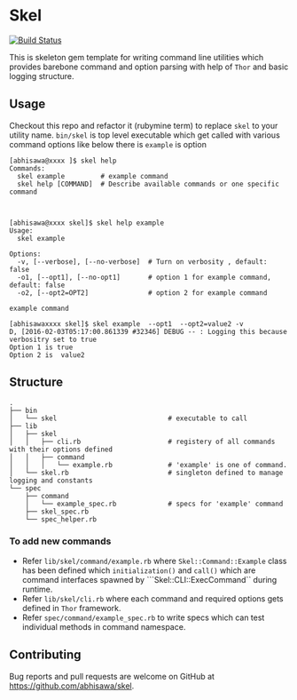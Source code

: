# Skel

[![Build Status](https://travis-ci.org/abhisawa/skel.svg?branch=master)](https://travis-ci.org/abhisawa/skel)

This is skeleton gem template for writing command line utilities which provides barebone command and option parsing with help of `Thor` and basic logging structure.


## Usage

Checkout this repo and refactor it (rubymine term) to replace ``skel`` to your utility name. ``bin/skel`` is top level executable which get called with various command options like below there is ``example`` is option

```
[abhisawa@xxxx ]$ skel help
Commands:
  skel example         # example command
  skel help [COMMAND]  # Describe available commands or one specific command
  


[abhisawa@xxxx skel]$ skel help example
Usage:
  skel example

Options:
  -v, [--verbose], [--no-verbose]  # Turn on verbosity , default: false
  -o1, [--opt1], [--no-opt1]       # option 1 for example command, default: false
  -o2, [--opt2=OPT2]               # option 2 for example command

example command  

[abhisawaxxxx skel]$ skel example  --opt1  --opt2=value2 -v
D, [2016-02-03T05:17:00.861339 #32346] DEBUG -- : Logging this because verbositry set to true
Option 1 is true
Option 2 is  value2

```

## Structure

```
.
├── bin
│   └── skel                            # executable to call
├── lib
│   ├── skel
│   │   ├── cli.rb                      # registery of all commands with their options defined
│   │   ├── command
│   │   │   └── example.rb              # 'example' is one of command.  
│   └── skel.rb                         # singleton defined to manage logging and constants
└── spec
    ├── command
    │   └── example_spec.rb             # specs for 'example' command
    ├── skel_spec.rb 
    └── spec_helper.rb
```

### To add new commands
- Refer ``lib/skel/command/example.rb`` where ``Skel::Command::Example`` class has been defined which ``initialization()`` and ``call()`` which are command interfaces spawned by ```Skel::CLI::ExecCommand`` during runtime.
- Refer ``lib/skel/cli.rb`` where each command and required options gets defined in ``Thor`` framework.
- Refer ``spec/command/example_spec.rb`` to write specs which can test individual methods in command namespace.


## Contributing

Bug reports and pull requests are welcome on GitHub at https://github.com/abhisawa/skel.

